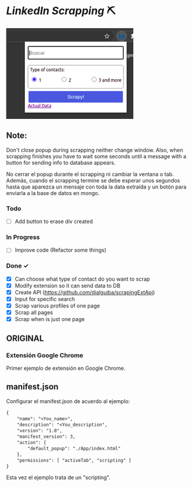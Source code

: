 # _LinkedIn Scrapping_ ⛏️

![preview](./readme-assets/asset1)

## Note:

Don't close popup during scrapping neither change window. Also, when scrapping finishes you have to wait some seconds until a message with a button for sending info to database appears.

No cerrar el popup durante el scrapping ni cambiar la ventana o tab. Además, cuando el scrapping termine se debe esperar unos segundos hasta que aparezca un mensaje con toda la data extraída y un botón para enviarla a la base de datos en mongo.

### Todo

- [ ] Add button to erase div created

### In Progress

- [ ] Improve code (Refactor some things)

### Done ✓

- [x] Can choose what type of contact do you want to scrap
- [x] Modify extension so it can send data to DB
- [x] Create API (https://github.com/dialguiba/scrapingExtApi)
- [x] Input for specific search
- [x] Scrap various profiles of one page
- [x] Scrap all pages
- [x] Scrap when is just one page

## ORIGINAL

### Extensión Google Chrome

Primer ejemplo de extensión en Google Chrome.

## manifest.json

Configurar el manifest.json de acuerdo al ejemplo:

```
{
    "name": "<You_name>",
    "description": "<You_description",
    "version": "1.0",
    "manifest_version": 3,
    "action": {
        "default_popup": "./App/index.html"
    },
    "permissions": [ "activeTab", "scripting" ]
}
```

Esta vez el ejemplo trata de un "scripting".
